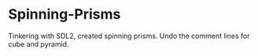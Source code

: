 # Spinning-Prisms
Tinkering with SDL2, created spinning prisms.
Undo the comment lines for cube and pyramid.

